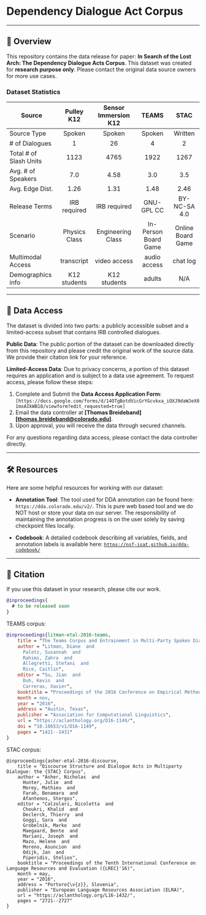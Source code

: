 # Dependency Dialogue Act Corpus

***

## 📜 Overview

This repository contains the data release for paper: **In Search of the Lost Arch: The Dependency Dialogue Acts Corpus**. This dataset was created for **research purpose only**. Please contact the original data source owners for more use cases.

### Dataset Statistics

| Source                  | Pulley K12 | Sensor Immersion K12 | TEAMS | STAC |
| -------------------------- | :---: | :---: | :---: | :---: |
| Source Type          | Spoken | Spoken | Spoken | Written |
| # of Dialogues  | 1 | 26 | 4 | 2 |
| Total # of Slash Units | 1123 | 4765 | 1922 | 1267 |
| Avg. # of Speakers | 7.0 | 4.58 | 3.0 | 3.5 |
| Avg. Edge Dist. | 1.26 | 1.31 | 1.48 | 2.46 |
| Release Terms | IRB required | IRB required | GNU-GPL CC | BY-NC-SA 4.0 |
| Scenario | Physics Class | Engineering Class | In-Person Board Game | Online Board Game |
| Multimodal Access | transcript | video access | audio access | chat log |
| Demographics info | K12 students | K12 students | adults | N/A |

***

## 🔑 Data Access

The dataset is divided into two parts: a publicly accessible subset and a limited-access subset that contains IRB controlled dialogues.

**Public Data**: The public portion of the dataset can be downloaded directly from this repository and please credit the original work of the source data. We provide their citation link for your reference.

**Limited-Access Data**: Due to privacy concerns, a portion of this dataset requires an application and is subject to a data use agreement. To request access, please follow these steps:

1.  Complete and Submit the **Data Access Application Form**: `[https://docs.google.com/forms/d/14OTgBotdVicGrYGcvkxa_iOXJ9daWJeX01mxAIkWB18/viewform?edit_requested=true]`
2.  Email the data controller at **[Thomas Breideband][thomas.breideband@colorado.edu]**.
3.  Upon approval, you will receive the data through secured channels.

For any questions regarding data access, please contact the data controller directly.

***

## 🛠️ Resources

Here are some helpful resources for working with our dataset:

* **Annotation Tool**: The tool used for DDA annotation can be found here: `https://dda.colorado.edu/v2/`. This is pure web based tool and we do NOT host or store your data on our server. The responsibility of maintaining the annotation progress is on the user solely by saving checkpoint files locally.

* **Codebook**: A detailed codebook describing all variables, fields, and annotation labels is available here: [`https://nsf-isat.github.io/dda-codebook/`](https://nsf-isat.github.io/dda-codebook/)

***

## 📝 Citation

If you use this dataset in your research, please cite our work.

```bibtex
@inproceedings{
  # to be released soon
}
```

TEAMS corpus:
```bibtex
@inproceedings{litman-etal-2016-teams,
    title = "The Teams Corpus and Entrainment in Multi-Party Spoken Dialogues",
    author = "Litman, Diane  and
      Paletz, Susannah  and
      Rahimi, Zahra  and
      Allegretti, Stefani  and
      Rice, Caitlin",
    editor = "Su, Jian  and
      Duh, Kevin  and
      Carreras, Xavier",
    booktitle = "Proceedings of the 2016 Conference on Empirical Methods in Natural Language Processing",
    month = nov,
    year = "2016",
    address = "Austin, Texas",
    publisher = "Association for Computational Linguistics",
    url = "https://aclanthology.org/D16-1149/",
    doi = "10.18653/v1/D16-1149",
    pages = "1421--1431"
}
```

STAC corpus:
```
@inproceedings{asher-etal-2016-discourse,
    title = "Discourse Structure and Dialogue Acts in Multiparty Dialogue: the {STAC} Corpus",
    author = "Asher, Nicholas  and
      Hunter, Julie  and
      Morey, Mathieu  and
      Farah, Benamara  and
      Afantenos, Stergos",
    editor = "Calzolari, Nicoletta  and
      Choukri, Khalid  and
      Declerck, Thierry  and
      Goggi, Sara  and
      Grobelnik, Marko  and
      Maegaard, Bente  and
      Mariani, Joseph  and
      Mazo, Helene  and
      Moreno, Asuncion  and
      Odijk, Jan  and
      Piperidis, Stelios",
    booktitle = "Proceedings of the Tenth International Conference on Language Resources and Evaluation ({LREC}'16)",
    month = may,
    year = "2016",
    address = "Portoro{\v{z}}, Slovenia",
    publisher = "European Language Resources Association (ELRA)",
    url = "https://aclanthology.org/L16-1432/",
    pages = "2721--2727"
}
```
